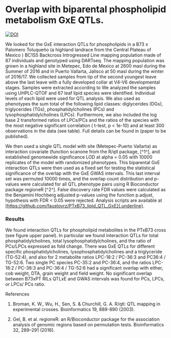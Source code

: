 # Overlap with biparental phospholipid metabolism GxE QTLs.

[![DOI](https://zenodo.org/badge/193750474.svg)](https://zenodo.org/badge/latestdoi/193750474)

We looked for the GxE interaction QTLs for phospholipids in a B73 x Palomero Toluqueño (a highland landrace from the Central Plateau of Mexico ) BC1S5 Backcross Introgressed Line mapping population made of 87 individuals and genotyped using DARTseq. The mapping population was grown in a highland site in Metepec, Edo de Mexico at 2600 masl during the Summer of 2016 and in Puerto Vallarta, Jalisco at 50 masl during the winter of 2016/17. We collected samples from tip of the second youngest leave above the last leave with a fully developed collar at V4-V6 developmental stages. Samples were extracted according to We analyzed the samples using UHPLC-QTOF and 67 leaf lipid species were identified. Individual levels of each lipid were used for QTL analysis. We also used as phenotypes the sum total of the following lipid classes: diglycerides (DGs), triglycerides (TGs), phosphatidylcholines (PCs) and lysophosphatidylcholines (LPCs). Furthermore, we also included the log base 2 transformed ratios of LPCs/PCs and the ratios of the species with the most negative significant correlation ( t-test, p \< 1e-10) and at least 300 observations in the data (see table). Full details can be found in (paper to be published).

We then used a single QTL model with site (Metepec-Puerto Vallarta) as interaction covariate (function scanone from the R/qtl package, [^1^], and established genomewide significance LOD at alpha = 0.05 with 10000 replicates of the model with randomized phenotypes. This biparental GxE interaction QTLs were then used as a fixed set for testing the statistical significance of the overlap with the GxE GWAS intervals. This last interval set was permuted 10000 times, and the overlap count distribution and p-values were calculated for all QTL phenotype pairs using R Bioconductor package regioneR [^2^]. False discovery rate FDR values were calculated as the Benjamini Hochberg adjusted p-values using the function p.adjust, hypothesis with FDR \< 0.05 were rejected. Analysis scripts are available at [https://github.com/faustovrz/PTxB73_lipid_QTL_GxE]{.underline}.

### Results

We found interaction QTLs for phospholipid metabolites in the PTxB73 cross (see figure upper panel). In particular we found interaction QTLs for total phosphatidylcholines, total lysophosphatidylcholines, and the ratio of PCs/LPCs expressed as fold change. There was GxE QTLs for different specific phosphatidylcholines, lysophosphatidylcholines and a triglyceride (TG-52:4), and also for 2 metabolite ratios LPC-18:2 / PC-36:3 and PC36:4 / TG-52:6. Two single PC species PC-35:2 and PC-36:4, and the ratios LPC-18:2 / PC-36:3 and PC-36:4 / TG-52:6 had a significant overlap with either, cob weight, DTA, grain weight and field weight. No significant overlap between B73xPT RILs QTLxE and GWAS intervals was found for PCs, LPCs, or LPCs/ PCs ratio.

References

1. Broman, K. W., Wu, H., Sen, S. & Churchill, G. A. R/qtl: QTL mapping in experimental crosses. Bioinformatics 19, 889-890 (2003).

2. Gel, B. et al. regioneR: an R/Bioconductor package for the association analysis of genomic regions based on permutation tests. Bioinformatics 32, 289–291 (2016).
